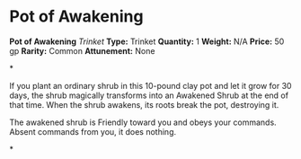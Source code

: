 # Pot of Awakening

**Pot of Awakening**
_Trinket_
**Type:** Trinket
**Quantity:** 1
**Weight:** N/A
**Price:** 50 gp
**Rarity:** Common
**Attunement:** None

*<p>If you plant an ordinary shrub in this 10-pound clay pot and let it grow for 30 days, the shrub magically transforms into an Awakened Shrub at the end of that time. When the shrub awakens, its roots break the pot, destroying it.

The awakened shrub is Friendly toward you and obeys your commands. Absent commands from you, it does nothing.</p>*
